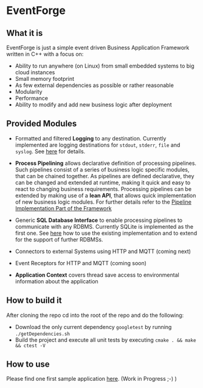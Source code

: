 # EventForge

## What it is

EventForge is just a simple event driven Business Application Framework written in C++ with a focus on:

- Ability to run anywhere (on Linux) from small embedded systems to big cloud instances
- Small memory footprint
- As few external dependencies as possible or rather reasonable
- Modularity
- Performance
- Ability to modify and add new business logic after deployment

## Provided Modules

- Formatted and filtered **Logging** to any destination. Currently implemented are logging destinations for `stdout`, `stderr`, `file` and `syslog`. See [here](./framework/src/logger/README.md) for details.

- **Process Pipelining** allows declarative definition of processing pipelines. Such pipelines consist of a series of business logic specific modules, that can be chained together. As pipelines are defined declarative, they can be changed and extended at runtime, making it quick and easy to react to changing business requirements. Processing pipelines can be extended by making use of a **lean API**, that allows quick implementation of new business logic modules. For further details refer to the [Pipeline Implementation Part of the Framework](./framework/src/pipeline/README.md)

- Generic **SQL Database Interface** to enable processing pipelines to communicate with any RDBMS. Currently SQLite is implemented as the first one. See [here](./framework/src/dbinterface/README.md) how to use the existing implementation and to extend for the support of further RDBMSs.

- Connectors to external Systems using HTTP and MQTT (coming next)

- Event Receptors for HTTP and MQTT (coming soon)

- **Application Context** covers thread save access to environmental information about the application

## How to build it

After cloning the repo cd into the root of the repo and do the following:

* Download the only current dependency `googletest` by running
`./getDependencies.sh`
* Build the project and execute all unit tests by executing
`cmake . && make && ctest -V`

## How to use

Please find one first sample application [here](./sampleApplications/README.md). (Work in Progress ;-) )

